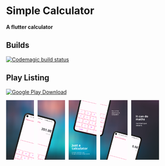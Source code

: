 # Simple Calculator
**A flutter calculator**

## Builds
[![Codemagic build status](https://api.codemagic.io/apps/65ff6c90bcb66a983f5fc041/65ff6c90bcb66a983f5fc040/status_badge.svg)](https://codemagic.io/apps/65ff6c90bcb66a983f5fc041/65ff6c90bcb66a983f5fc040/latest_build)

## Play Listing
[![Google Play Download](https://img.shields.io/badge/Google%20Play-darkgreen?logo=googleplay)](https://play.google.com/store/apps/details?id=com.pigsare.pink.calculator.calculator)

<img src="Hotpot%200.png"
     alt="Markdown Monster icon"
     width=15%
     style="float: left; margin-right: 10px;" />
<img src="Hotpot%201.png"
     alt="Markdown Monster icon"
     width=15%
     style="float: left; margin-right: 10px;" />
<img src="Hotpot%202.png"
     alt="Markdown Monster icon"
     width=15%
     style="float: left; margin-right: 10px;" />
<img src="Hotpot%203.png"
     alt="Markdown Monster icon"
     width=15%
     style="float: left; margin-right: 10px;" />
<img src="Hotpot%204.png"
     alt="Markdown Monster icon"
     width=15%
     style="float: left; margin-right: 10px;" />



